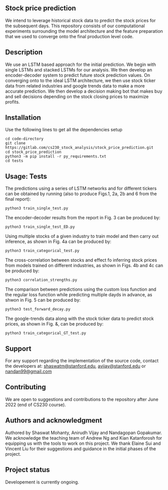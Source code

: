 ## Stock price prediction
We intend to leverage historical stock data to predict the stock prices for the subsequent days. This repository consists of our computational experiments surrounding the model architecture and the feature preparation that we used to converge onto the final production level code.

## Description
We use an LSTM based approach for the initial prediction. We begin with single LSTMs and stacked LSTMs for our analysis. We then develop an encoder-decoder system to predict future stock prediction values. On converging onto to the ideal LSTM architecture, we then use stock ticker data from related industries and google trends data to make a more accurate prediction. We then develop a decision making bot that makes buy and sell decisions depending on the stock closing prices to maximize profits.  


## Installation
Use the following lines to get all the dependencies setup

```
cd code-directory
git clone https://gitlab.com/cs230_stock_analysis/stock_price_prediction.git
cd stock_price_prediction
python3 -m pip install -r py_requirements.txt
cd tests
```

## Usage: Tests
The predictions using a series of LSTM networks and for different tickers can be obtained by running (also to produce Figs.1, 2a, 2b and 6 from the final report):
```
python3 train_single_test.py
```
The encoder-decoder results from the report in Fig. 3 can be produced by:
```
python3 train_single_test_ED.py
```
Using multiple stocks of a given industry to train model and then carry out inference, as shown in Fig. 4a can be produced by:
```
python3 train_categorical_test.py
```
The cross-correlation between stocks and effect fo inferring stock prices from models trained on different industries, as shown in Figs. 4b and 4c can be produced by:
```
python3 correlation_strengths.py
```
The comparison between predictions using the custom loss function and the regular loss function while predicting multiple dayds in advance, as shwon in Fig. 5 can be produced by:
```
python3 test_forward_decay.py
```
The google-trends data along with the stock ticker data to predict stock prices, as shown in Fig. &, can be produced by:
```
python3 train_categorical_GT_test.py
```
## Support
For any support regarding the implementation of the source code, contact the developers at: shaswatm@stanford.edu, avijay@stanford.edu or nandan99@gmail.com

## Contributing
We are open to suggestions and contributions to the repository after June 2022 (end of CS230 course).

## Authors and acknowledgment
Authored by Shaswat Mohanty, Anirudh Vijay and Nandagopan Gopakumar. We acknowledge the teaching team of Andrew Ng and Kian Katanforosh for equipping us with the tools to work on this project. We thank Elaine Sui and Vincent Liu for their suggestions and guidance in the initial phases of the project.

## Project status
Developement is currently ongoing.
